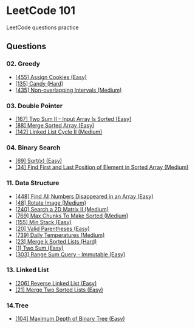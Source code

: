 # LeetCode 101

LeetCode questions practice

## Questions

### 02. Greedy

- [[455] Assign Cookies (Easy)](https://leetcode.com/problems/assign-cookies/)
- [[135] Candy (Hard)](https://leetcode.com/problems/candy/)
- [[435] Non-overlapping Intervals (Medium)](https://leetcode.com/problems/non-overlapping-intervals/)

### 03. Double Pointer

- [[167] Two Sum II - Input Array Is Sorted (Easy)](https://leetcode.com/problems/two-sum-ii-input-array-is-sorted/)
- [[88] Merge Sorted Array (Easy)](https://leetcode.com/problems/merge-sorted-array/)
- [[142] Linked List Cycle II (Medium)](https://leetcode.com/problems/linked-list-cycle-ii/)

### 04. Binary Search

- [[69] Sqrt(x) (Easy)](https://leetcode.com/problems/sqrtx/)
- [[34] Find First and Last Position of Element in Sorted Array (Medium)](https://leetcode.com/problems/find-first-and-last-position-of-element-in-sorted-array/)

### 11. Data Structure

- [[448] Find All Numbers Disappeared in an Array (Easy)](https://leetcode.com/problems/find-all-numbers-disappeared-in-an-array/)
- [[48] Rotate Image (Medium)](https://leetcode.com/problems/rotate-image/)
- [[240] Search a 2D Matrix II (Medium)](https://leetcode.com/problems/search-a-2d-matrix-ii/)
- [[769] Max Chunks To Make Sorted (Medium)](https://leetcode.com/problems/max-chunks-to-make-sorted/)
- [[155] Min Stack (Easy)](https://leetcode.com/problems/min-stack/)
- [[20] Valid Parentheses (Easy)](https://leetcode.com/problems/valid-parentheses/)
- [[739] Daily Temperatures (Medium)](https://leetcode.com/problems/daily-temperatures/)
- [[23] Merge k Sorted Lists (Hard)](https://leetcode.com/problems/merge-k-sorted-lists/)
- [[1] Two Sum (Easy)](https://leetcode.com/problems/two-sum/)
- [[303] Range Sum Query - Immutable (Easy)](https://leetcode.com/problems/range-sum-query-immutable/)

### 13. Linked List

- [[206] Reverse Linked List (Easy)](https://leetcode.com/problems/reverse-linked-list/)
- [[21] Merge Two Sorted Lists (Easy)](https://leetcode.com/problems/merge-two-sorted-lists/)

### 14.Tree

- [[104] Maximum Depth of Binary Tree (Easy)](https://leetcode.com/problems/maximum-depth-of-binary-tree/)
